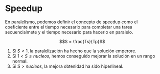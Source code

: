 # Speedup

En paralelismo, podemos definir el concepto de speedup como el coeficiente entre el tiempo necesario para completar una tarea secuencialmete y el tiempo necesario para hacerlo en paralelo.

$$S = \frac{Ts}{Tp}$$

1. Si $S < 1$, la paralelización ha hecho que la solución emperore.
1. Si $1 < S \leq nucleos$, hemos conseguido mejorar la solución en un rango normal.
1. Si $S > nucleos$, la mejora obtenidad ha sido hiperlineal.
